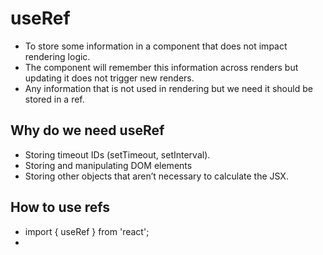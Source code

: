 # useRef

- To store some information in a component that does not impact rendering logic.
- The component will remember this information across renders but updating it does not trigger new renders.
- Any information that is not used in rendering but we need it should be stored in a ref.


## Why do we need useRef

- Storing timeout IDs (setTimeout, setInterval).
- Storing and manipulating DOM elements
- Storing other objects that aren’t necessary to calculate the JSX.

## How to use refs

- import { useRef } from 'react';
- 
